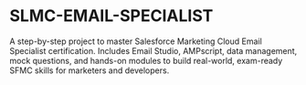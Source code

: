 # SLMC-EMAIL-SPECIALIST
A step-by-step project to master Salesforce Marketing Cloud Email Specialist certification. Includes Email Studio, AMPscript, data management, mock questions, and hands-on modules to build real-world, exam-ready SFMC skills for marketers and developers.
